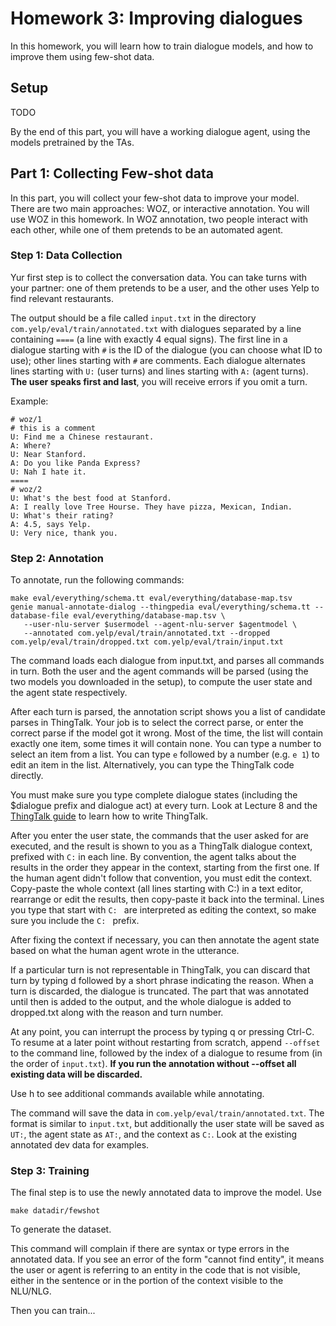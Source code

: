 # Homework 3: Improving dialogues

In this homework, you will learn how to train dialogue models, and how to improve them using few-shot data.

## Setup

TODO

By the end of this part, you will have a working dialogue agent, using the models pretrained by the TAs.

## Part 1: Collecting Few-shot data

In this part, you will collect your few-shot data to improve your model. There are two main approaches:
WOZ, or interactive annotation. You will use WOZ in this homework.
In WOZ annotation, two people interact with each other, while one of them pretends to be an automated agent.

### Step 1: Data Collection
Yur first step is to collect the conversation data. You can take turns with your partner: one of them pretends
to be a user, and the other uses Yelp to find relevant restaurants.

The output should be a file called `input.txt` in the directory `com.yelp/eval/train/annotated.txt` with
dialogues separated by a line containing `====` (a line with exactly 4 equal signs). The first line in a
dialogue starting with `#` is the ID of the dialogue (you can choose what ID to use); other lines starting
with `#` are comments. Each dialogue alternates lines starting with `U:` (user turns) and lines starting
with `A:` (agent turns). **The user speaks first and last**, you will receive errors if you omit a turn.

Example:
```
# woz/1
# this is a comment
U: Find me a Chinese restaurant.
A: Where?
U: Near Stanford.
A: Do you like Panda Express?
U: Nah I hate it.
====
# woz/2
U: What's the best food at Stanford.
A: I really love Tree Hourse. They have pizza, Mexican, Indian.
U: What's their rating?
A: 4.5, says Yelp.
U: Very nice, thank you.
```

### Step 2: Annotation

To annotate, run the following commands:
```
make eval/everything/schema.tt eval/everything/database-map.tsv
genie manual-annotate-dialog --thingpedia eval/everything/schema.tt --database-file eval/everything/database-map.tsv \
   --user-nlu-server $usermodel --agent-nlu-server $agentmodel \
   --annotated com.yelp/eval/train/annotated.txt --dropped com.yelp/eval/train/dropped.txt com.yelp/eval/train/input.txt
```

The command loads each dialogue from input.txt, and parses all commands in turn. Both the user and the agent commands
will be parsed (using the two models you downloaded in the setup), to compute the user state and the agent state respectively.

After each turn is parsed, the annotation script shows you a list of candidate parses in ThingTalk. Your job is to select the
correct parse, or enter the correct parse if the model got it wrong. Most of the time, the
list will contain exactly one item, some times it will contain none. You can type a number to select an item from a list. 
You can type `e` followed by a number (e.g. `e 1`) to edit an item in the list. Alternatively, you can type the ThingTalk
code directly.

You must make sure you type complete dialogue states (including the $dialogue prefix and dialogue act) at every turn.
Look at Lecture 8 and the [ThingTalk guide](https://wiki.almond.stanford.edu/thingtalk/guide) to learn how to write ThingTalk.

After you enter the user state, the commands that the user asked for are executed, and the result is shown to you
as a ThingTalk dialogue context, prefixed with `C:` in each line. By convention, the agent talks about the results
in the order they appear in the context, starting from the first one. If the human agent didn't follow that convention,
you must edit the context. Copy-paste the whole context (all lines starting with C:) in a text editor, rearrange or edit the results, then copy-paste
it back into the terminal. Lines you type that start with `C: ` are interpreted as editing the context, so make sure
you include the `C: ` prefix.

After fixing the context if necessary, you can then annotate the agent state based on what the human agent wrote
in the utterance.

If a particular turn is not representable in ThingTalk, you can discard that turn by typing d followed by a short phrase indicating the reason.
When a turn is discarded, the dialogue is truncated. The part that was annotated until then is added to the output,
and the whole dialogue is added to dropped.txt along with the reason and turn number.

At any point, you can interrupt the process by typing q or pressing Ctrl-C. To resume at a later point
without restarting from scratch, append `--offset` to the command line, followed by the index of a dialogue
to resume from (in the order of `input.txt`). **If you run the annotation without --offset all existing data will be
discarded.**

Use h to see additional commands available while annotating.

The command will save the data in `com.yelp/eval/train/annotated.txt`. The format is similar to `input.txt`,
but additionally the user state will be saved as `UT:`, the agent state as `AT:`, and the context as `C:`.
Look at the existing annotated dev data for examples.

### Step 3: Training

The final step is to use the newly annotated data to improve the model.
Use
```
make datadir/fewshot
```
To generate the dataset.

This command will complain if there are syntax or type errors in the annotated data. If you see an error
of the form "cannot find entity", it means the user or agent is referring to an entity in the code that is
not visible, either in the sentence or in the portion of the context visible to the NLU/NLG.

Then you can train...
